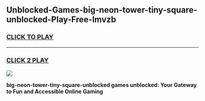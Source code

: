 
## Unblocked-Games-big-neon-tower-tiny-square-unblocked-Play-Free-lmvzb
<h3>
<a href="https://premium76.site?title=big-neon-tower-tiny-square-unblocked&ref=23A">CLICK TO PLAY</a></h3>
<hr>

<h3>
<a href="https://premium76.site?title=big-neon-tower-tiny-square-unblocked&ref=23A">CLICK 2 PLAY</a>
  
</h3>

<a href="https://premium76.site?title=big-neon-tower-tiny-square-unblocked&ref=23A"><img src="https://clearcache.store/games.png"></a>


**big-neon-tower-tiny-square-unblocked games unblocked: Your Gateway to Fun and Accessible Online Gaming**
